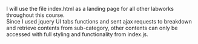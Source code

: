 I will use the file index.html as a landing page for all other labworks throughout this course. <br/>
Since I used jquery UI tabs functions and sent ajax requests to breakdown and retrieve contents from sub-category, other contents can only be accessed with full styling and functionality from index.js. <br/>
